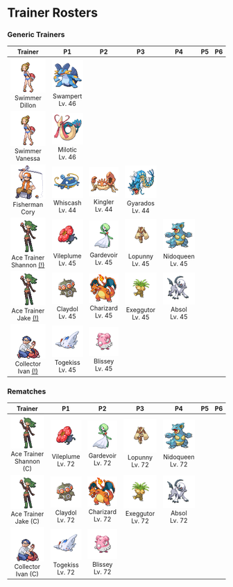 # Trainer Rosters

### Generic Trainers

| Trainer | P1 | P2 | P3 | P4 | P5 | P6 |
|:-------:|:--:|:--:|:--:|:--:|:--:|:--:|
| ![Swimmer Dillon](../../assets/trainers/swimmer.png)<br>Swimmer Dillon | ![Swampert](../../assets/sprites/swampert/front.gif)<br>Swampert<br>Lv. 46 |
| ![Swimmer Vanessa](../../assets/trainers/swimmer.png)<br>Swimmer Vanessa | ![Milotic](../../assets/sprites/milotic/front.gif)<br>Milotic<br>Lv. 46 |
| ![Fisherman Cory](../../assets/trainers/fisherman.png)<br>Fisherman Cory | ![Whiscash](../../assets/sprites/whiscash/front.gif)<br>Whiscash<br>Lv. 44 | ![Kingler](../../assets/sprites/kingler/front.gif)<br>Kingler<br>Lv. 44 | ![Gyarados](../../assets/sprites/gyarados/front.gif)<br>Gyarados<br>Lv. 44 |
| ![Ace Trainer Shannon [(!)](#rematches)](../../assets/trainers/ace_trainer.png)<br>Ace Trainer Shannon [(!)](#rematches) | ![Vileplume](../../assets/sprites/vileplume/front.gif)<br>Vileplume<br>Lv. 45 | ![Gardevoir](../../assets/sprites/gardevoir/front.gif)<br>Gardevoir<br>Lv. 45 | ![Lopunny](../../assets/sprites/lopunny/front.gif)<br>Lopunny<br>Lv. 45 | ![Nidoqueen](../../assets/sprites/nidoqueen/front.gif)<br>Nidoqueen<br>Lv. 45 |
| ![Ace Trainer Jake [(!)](#rematches)](../../assets/trainers/ace_trainer.png)<br>Ace Trainer Jake [(!)](#rematches) | ![Claydol](../../assets/sprites/claydol/front.gif)<br>Claydol<br>Lv. 45 | ![Charizard](../../assets/sprites/charizard/front.gif)<br>Charizard<br>Lv. 45 | ![Exeggutor](../../assets/sprites/exeggutor/front.gif)<br>Exeggutor<br>Lv. 45 | ![Absol](../../assets/sprites/absol/front.gif)<br>Absol<br>Lv. 45 |
| ![Collector Ivan [(!)](#rematches)](../../assets/trainers/collector.png)<br>Collector Ivan [(!)](#rematches) | ![Togekiss](../../assets/sprites/togekiss/front.gif)<br>Togekiss<br>Lv. 45 | ![Blissey](../../assets/sprites/blissey/front.gif)<br>Blissey<br>Lv. 45 |


### Rematches

| Trainer | P1 | P2 | P3 | P4 | P5 | P6 |
|:-------:|:--:|:--:|:--:|:--:|:--:|:--:|
| ![Ace Trainer Shannon (C)](../../assets/trainers/ace_trainer.png)<br>Ace Trainer Shannon (C) | ![Vileplume](../../assets/sprites/vileplume/front.gif)<br>Vileplume<br>Lv. 72 | ![Gardevoir](../../assets/sprites/gardevoir/front.gif)<br>Gardevoir<br>Lv. 72 | ![Lopunny](../../assets/sprites/lopunny/front.gif)<br>Lopunny<br>Lv. 72 | ![Nidoqueen](../../assets/sprites/nidoqueen/front.gif)<br>Nidoqueen<br>Lv. 72 |
| ![Ace Trainer Jake (C)](../../assets/trainers/ace_trainer.png)<br>Ace Trainer Jake (C) | ![Claydol](../../assets/sprites/claydol/front.gif)<br>Claydol<br>Lv. 72 | ![Charizard](../../assets/sprites/charizard/front.gif)<br>Charizard<br>Lv. 72 | ![Exeggutor](../../assets/sprites/exeggutor/front.gif)<br>Exeggutor<br>Lv. 72 | ![Absol](../../assets/sprites/absol/front.gif)<br>Absol<br>Lv. 72 |
| ![Collector Ivan (C)](../../assets/trainers/collector.png)<br>Collector Ivan (C) | ![Togekiss](../../assets/sprites/togekiss/front.gif)<br>Togekiss<br>Lv. 72 | ![Blissey](../../assets/sprites/blissey/front.gif)<br>Blissey<br>Lv. 72 |

